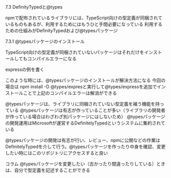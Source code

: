 7.3 DefinityTypedと@types

npmで配布されているライブラリには、TypeScript向けの型定義が同梱されているものもあるが、利用するためにはもうひと手間必要になっている
利用するための仕組みがDefinityTypedおよび@typesパッケージ

7.3.1 @typesパッケージのインストール

TypeScript向けの型定義が同梱されていないパッケージはそれだけをインストールしてもコンパイルエラーになる

expressの例を書く

このような時には、@typesパッケージのインストールが解決方法になる
今回の場合は npm install -D @types/expresと実行して@types/expressを追加でインストールことで上記のコンパイルエラーは解消ができる

@typesパッケージは、ライブラリに同梱されていない型定義を補う機能を持っている
@typesパッケージは有志が作っていることが多い（ライブラリの開発者が作っている場合はわざわざ別パッケージにはしないため）
@typesパッケージの開発運用はMicrosoftが運営するDefinitelyTypedというシステムに集約されている

@typesパッケージの開発は有志が行い、レビュー、npmに公開などの作業はDefinitelyTypedを介して行う。@typesパッケージを作ったり中身を確認、変更したい時にはこのリポジトリにアクセスすると良い


コラム
@typesパッケージを変更したい（古かったり間違ったりしている）ときは、自分で型定義を記述することができる

